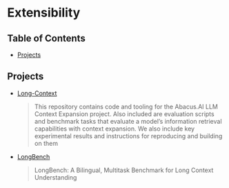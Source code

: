 # Extensibility

## Table of Contents

- [Projects](#projects)

## Projects

- [Long-Context](https://github.com/abacusai/Long-Context)
  > This repository contains code and tooling for the Abacus.AI LLM Context Expansion project. Also included are evaluation scripts and benchmark tasks that evaluate a model’s information retrieval capabilities with context expansion. We also include key experimental results and instructions for reproducing and building on them
  >
- [LongBench](https://github.com/THUDM/LongBench)
  > LongBench: A Bilingual, Multitask Benchmark for Long Context Understanding
  >
